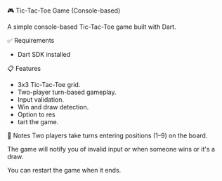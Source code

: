 🎮 Tic-Tac-Toe Game (Console-based)

A simple console-based Tic-Tac-Toe game built with Dart.

✅ Requirements
- Dart SDK installed 

📋 Features
- 3x3 Tic-Tac-Toe grid.
- Two-player turn-based gameplay.
- Input validation.
- Win and draw detection.
- Option to res
- tart the game.

📝 Notes
Two players take turns entering positions (1–9) on the board.

The game will notify you of invalid input or when someone wins or it's a draw.

You can restart the game when it ends.